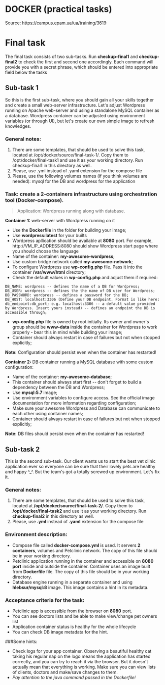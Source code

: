 # DOCKER (practical tasks) 

Source: https://campus.epam.ua/ua/training/3619

# Final task
The final task consists of two sub-tasks. Run **checkup-final1** and **checkup-final2** to check the first and second one accordingly. Each command will provide you with a secret phrase, which should be entered into appropriate field below the tasks

## Sub-task 1
So this is the first sub-task, where you should gain all your skills together and create a small web-server infrastructure. Let's adjust Wordpress running on Apache web-server and using a standalone MySQL container as a database. Wordpress container can be adjusted using environment variables (or through UI), but let's create our own simple image to refresh knowledges.

### General notes:

1. There are some templates, that should be used to solve this task, located at /opt/docker/source/final-task-1/. Copy them to /opt/docker/final-task1 and use it as your working directory. Run checkup-final1 in this directory as well.
2. Please, use .yml instead of .yaml extension for the compose file
3. Please, use the following volumes names (if you think volumes are needed): mysql for the DB and wordpress for the application

### Task: create a 2-containers infrastructure using orchestration tool (Docker-compose).

>Application: Wordpress running along with database.

**Container 1:** web-server with Wordpress running on it

* Use the **Dockerfile** in the folder for building your image;
* Use **wordpress:latest** for your builts
* Wordpress apllication should be available at **8080** port. For example, http://VM_IP_ADDRESS:8080 should show Wordpress start page where you should choose the language
* Name of the container: **my-awesome-wordpress**;
* Use custom bridge network called **my-awesome-network**;
* To configure Wordpress use **wp-config.php** file. Pass it into the container **/var/www/html** directory;
* Check the default values in **wp-config.php** and adjust them if required:

```
DB_NAME: wordpress -- defines the name of a DB for Wordpress;
DB_USER: wordpress -- defines the the name of DB user for Wordpress;
DB_PASSWORD: wordpress -- defines a password for the DB;
DB_HOST: localhost:3306 (Define your DB endpoint. Format is like here: db_endpoint:db_port; e.g. localhost:3306 -- a default value provided by Wordpress. Insert yours instead) -- defines an endpoint the DB is accessible through;
```

* **wp-config.php** file is owned by root initially. Its owner and owner's group should be **www-data** inside the container for Wordpress to work properly - bear this in mind while building your image;
* Container should always restart in case of failures but not when stopped explicitly;

**Note:** Configuration should persist even when the container has restarted!


**Container 2:** DB container running a MySQL database with some custom configuration:

* Name of the container: **my-awesome-database**;
* This container should always start first -- don't forget to build a dependency between the DB and Wordpress;
* Use **mysql:5.7** image;
* Use environment variables to configure access. See the official image documentation for more information regarding configuration;
* Make sure your awesome Wordpress and Database can communicate to each other using container names;
* Container should always restart in case of failures but not when stopped explicitly;

**Note:** DB files should persist even when the container has restarted!



## Sub-task 2

This is the second sub-task. Our client wants us to start the best vet clinic application ever so everyone can be sure that their lovely pets are healthy and happy ^_^. But the team's got a totally screwed up environment. Let's fix it.

### General notes:

1. There are some templates, that should be used to solve this task, located at **/opt/docker/source/final-task-2/**. Copy them to **/opt/docker/final-task2** and use it as your working directory. Run **checkup-final2** in this directory as well.
2. Please, use **.yml** instead of **.yaml** extension for the compose file


### Environment description:

* Compose file called **docker-compose.yml** is used. It servers **2 containers**, volumes and Petclinic network. The copy of this file should be in your working directory.
* Petclinic application running in the container and accessible on **8080 port** inside and outside the container. Container uses an image built from **Dockerfile** file. The copy of this file should be in your working directory.
* Database engine running in a separate container and using **hlebsur/mysql:8** image. This image contains a hint in its metadata.


### Acceptance criteria for the task:

* Petclinic app is accessible from the browser on **8080** port.
* You can see doctors lists and be able to make view/change pet owners list
* Application container status is healthy for the whole lifecycle
* You can check DB image metadata for the hint.


###Some hints:

* Check logs for your app container. Observing a beautiful healthy cat taking his regular nap on the logo means the application has started correctly, and you can try to reach it via the browser. But it doesn't actually mean that everything is working. Make sure you can view lists of clients, doctors and make/save changes to them.
* *Pay attention to the java command passed in the Dockerfile!*

